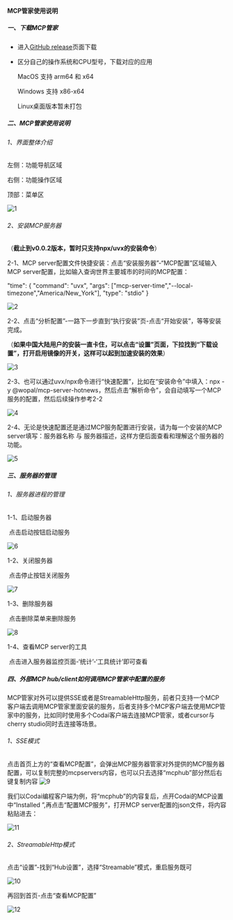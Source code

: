 #### MCP管家使用说明

##### 一、下载MCP管家

- 进入[GitHub release](https://github.com/codai-agent/mcp-master-key/releases/)页面下载

- 区分自己的操作系统和CPU型号，下载对应的应用

  MacOS 支持 arm64 和 x64

  Windows 支持 x86-x64

  Linux桌面版本暂未打包

##### 二、MCP管家使用说明

###### 1、界面整体介绍

左侧：功能导航区域

右侧：功能操作区域

顶部：菜单区

![1](1.png)

###### 2、安装MCP服务器

（**截止到v0.0.2版本，暂时只支持npx/uvx的安装命令**）

2-1、MCP server配置文件快捷安装：点击“安装服务器”-“MCP配置”区域输入MCP server配置，比如输入查询世界主要城市的时间的MCP配置：

"time": {
      "command": "uvx",
      "args": ["mcp-server-time","--local-timezone","America/New_York"],
      "type": "stdio"
    }

![2](2.png)

2-2、点击“分析配置”-一路下一步直到“执行安装”页-点击“开始安装”，等等安装完成。

（**如果中国大陆用户的安装一直卡住，可以点击“设置”页面，下拉找到“下载设置”，打开启用镜像的开关，这样可以起到加速安装的效果**）

![3](3.png)

2-3、也可以通过uvx/npx命令进行“快速配置”，比如在“安装命令”中填入：npx -y @wopal/mcp-server-hotnews，然后点击“解析命令”，会自动填写一个MCP服务的配置，然后后续操作参考2-2

![4](4.png)

2-4、无论是快速配置还是通过MCP服务配置进行安装，请为每一个安装的MCP server填写：服务器名称 与 服务器描述，这样方便后面查看和理解这个服务器的功能。

![5](5.png)

##### 三、服务器的管理

###### 1、服务器进程的管理

1-1、启动服务器

​    点击启动按钮启动服务

![6](6.png)

1-2、关闭服务器

​    点击停止按钮关闭服务

![7](7.png)

1-3、删除服务器

​    点击删除菜单来删除服务

![8](8.png)

1-4、查看MCP server的工具

​    点击进入服务器监控页面-‘统计’-‘工具统计’即可查看

##### 四、外部MCP hub/client如何调用MCP管家中配置的服务

MCP管家对外可以提供SSE或者是StreamableHttp服务，前者只支持一个MCP 客户端去调用MCP管家里面安装的服务，后者支持多个MCP客户端去使用MCP管家中的服务，比如同时使用多个Codai客户端去连接MCP管家，或者cursor与cherry studio同时去连接等场景。

###### 1、SSE模式

点击首页上方的“查看MCP配置”，会弹出MCP服务器管家对外提供的MCP服务器配置，可以复制完整的mcpservers内容，也可以只去选择“mcphub”部分然后右键复制内容
![9](9.png)

我们以Codai编程客户端为例，将“mcphub”的内容复后，点开Codai的MCP设置中“Installed ”,再点击“配置MCP服务”，打开MCP server配置的json文件，将内容粘贴进去：

![11](11.png)

###### 2、StreamableHttp模式

点击“设置”-找到“Hub设置”，选择“Streamable”模式，重启服务既可

![10](10.png)

再回到首页-点击“查看MCP配置”

![12](12.png)
